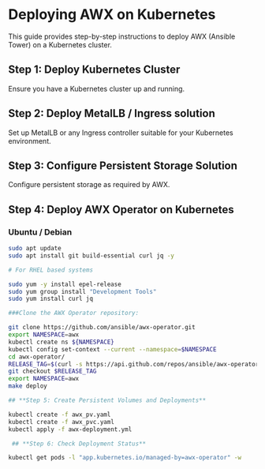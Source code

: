 # Deploying AWX on Kubernetes

This guide provides step-by-step instructions to deploy AWX (Ansible Tower) on a Kubernetes cluster.

## Step 1: Deploy Kubernetes Cluster

Ensure you have a Kubernetes cluster up and running.

## Step 2: Deploy MetalLB / Ingress solution

Set up MetalLB or any Ingress controller suitable for your Kubernetes environment.

## Step 3: Configure Persistent Storage Solution

Configure persistent storage as required by AWX.

## Step 4: Deploy AWX Operator on Kubernetes

### Ubuntu / Debian

```bash
sudo apt update
sudo apt install git build-essential curl jq -y

# For RHEL based systems

sudo yum -y install epel-release
sudo yum group install "Development Tools"
sudo yum install curl jq

###Clone the AWX Operator repository:

git clone https://github.com/ansible/awx-operator.git
export NAMESPACE=awx
kubectl create ns ${NAMESPACE}
kubectl config set-context --current --namespace=$NAMESPACE
cd awx-operator/
RELEASE_TAG=$(curl -s https://api.github.com/repos/ansible/awx-operator/releases/latest | grep tag_name | cut -d '"' -f 4)
git checkout $RELEASE_TAG
export NAMESPACE=awx
make deploy

## **Step 5: Create Persistent Volumes and Deployments**

kubectl create -f awx_pv.yaml
kubectl create -f awx_pvc.yaml
kubectl apply -f awx-deployment.yml

 ## **Step 6: Check Deployment Status**

kubectl get pods -l "app.kubernetes.io/managed-by=awx-operator" -w



